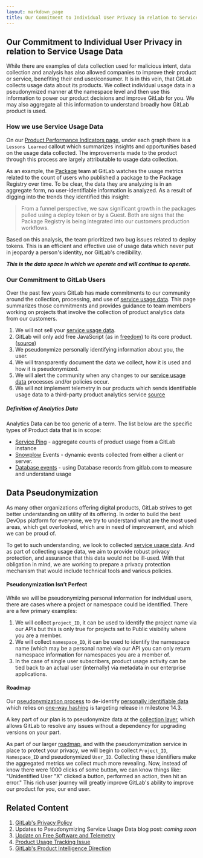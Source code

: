 ```yaml
---
layout: markdown_page
title: Our Commitment to Individual User Privacy in relation to Service Usage Data
---
```



## Our Commitment to Individual User Privacy in relation to Service Usage Data
While there are examples of data collection used for malicious intent, data collection and analysis has also allowed companies to improve their product or service, benefiting their end user/consumer. It is in this vein, that GitLab collects usage data about its products. We collect individual usage data in a pseudonymized manner at the namespace level and then use this information to power our product decisions and improve GitLab for you. We may also aggregate all this information to understand broadly how GitLab product is used.

### How we use Service Usage Data
On our [Product Performance Indicators page](/handbook/product/ops-section-performance-indicators/), under each graph there is a `Lessons Learned` callout which summarizes insights and opportunities based on the usage data collected. The improvements made to the product through this process are largely attributable to usage data collection.
 
As an example, the [Package](/handbook/product/categories/#package-stage) team at GitLab watches the usage metrics related to the count of users who published a package to the Package Registry over time. To be clear, the data they are analyzing is in an aggregate form, no user-identifiable information is analyzed. As a result of digging into the trends they identified this insight:
 
>From a funnel perspective, we saw significant growth in the packages pulled using a deploy token or by a Guest. Both are signs that the Package Registry is being integrated into our customers production workflows.
 
Based on this analysis, the team prioritized two bug issues related to deploy tokens. This is an efficient and effective use of usage data which never put in jeopardy a person's identity, nor GitLab's credibility.
 
**_This is the data space in which we operate and will continue to operate._**
 
### Our Commitment to GitLab Users

Over the past few years GitLab has made commitments to our community around the collection, processing, and use of [service usage data](/handbook/legal/privacy/services-usage-data/). This page summarizes those commitments and provides guidance to team members working on projects that involve the collection of product analytics data from our customers. 

1. We will not sell your [service usage data](/handbook/legal/privacy/services-usage-data/).
1. GitLab will only add free JavaScript (as in [freedom](https://www.gnu.org/philosophy/free-sw.html)) to its core product. ([source](https://mikegerwitz.com/2016/01/google-analytics-removed-from-gitlabcom-instance)) 
1. We pseudonymize personally identifying information about you, the user.
1. We will transparently document the data we collect, how it is used and how it is pseudonymized.
1. We will alert the community when any changes to our [service usage data](/handbook/legal/privacy/services-usage-data/) processes and/or policies occur.
1. We will not implement telemetry in our products which sends identifiable usage data to a third-party product analytics service [source](https://about.gitlab.com/blog/2019/10/10/update-free-software-and-telemetry/)



##### Definition of Analytics Data

Analytics Data can be too generic of a term. The list below are the specific types of Product data that is in scope: 

* [Service Ping](/handbook/product/product-intelligence-guide/#service-ping) - aggregate counts of product usage from a GitLab instance
* [Snowplow](https://snowplowanalytics.com/) Events - dynamic events collected from either a client or server.
* [Database events](/handbook/product/product-intelligence-guide/#database-import) - using Database records from gitlab.com to measure and understand usage



## Data Pseudonymization

As many other organizations offering digital products, GitLab strives to get better understanding on utility of its offering. In order to build the best DevOps platform for everyone, we try to understand what are the most used areas, which get overlooked, which are in need of improvement, and which we can be proud of. 

To get to such understanding, we look to collected [service usage data](/handbook/legal/privacy/services-usage-data/). And as part of collecting usage data, we aim to provide robust privacy protection, and assurance that this data would not be ill-used. With that obligation in mind, we are working to prepare a privacy protection mechanism that would include technical tools and various policies.

#### Pseudonymization Isn’t Perfect

While we will be pseudonymizing personal information for individual users, there are cases where a project or namespace could be identified. There are a few primary examples:

1. We will collect `project_ID`, it can be used to identify the project name via our APIs but this is only true for projects set to Public visibility where you are a member. 
1. We will collect `namespace_ID`, it can be used to identify the namespace name (which may be a personal name) via our API you can only return namespace information for namespaces you are a member of. 
1. In the case of single user subscribers, product usage activity can be tied back to an actual user (internally) via metadata in our enterprise applications.


#### Roadmap

Our [pseudonymization process](https://gitlab.com/gitlab-org/product-intelligence/-/blob/6106ca09234e58d065f852cc752f0342637bae25/doc/pseudonymistaion_service_proposal.md#recommended-approach) to de-identify [personally identifiable data](https://gitlab.com/gitlab-org/gitlab/-/issues/336779#considered-data-for-pseudonymization) which relies on [one-way hashing](https://gitlab.com/gitlab-org/product-intelligence/-/blob/6106ca09234e58d065f852cc752f0342637bae25/doc/pseudonymistaion_service_proposal.md#one-way-hashing) is targeting release in milestone 14.3. 

A key part of our plan is to pseudonymize data at the [collection layer](https://gitlab.com/gitlab-org/product-intelligence/-/blob/6106ca09234e58d065f852cc752f0342637bae25/doc/pseudonymistaion_service_proposal.md#anonymization-on-collector-layer), which allows GitLab to resolve any issues without a dependency for upgrading versions on your part. 

As part of our larger [roadmap](/direction/product-intelligence/), and with the pseudonymization service in place to protect your privacy, we will begin to collect `Project_ID`, `Namespace_ID` and pseudonymized `User_ID`. Collecting these identifiers make the aggregated metrics we collect much more revealing. Now, instead of know there were 1000 clicks of some button, we can know things like: "Unidentified User "X" clicked a button, performed an action, then hit an error." This rich user journey will greatly improve GitLab's ability to improve our product for you, our end user.

## Related Content 

1. [GitLab's Privacy Policy](/privacy/)
1. Updates to Pseudonymizing Service Usage Data blog post: _coming soon_
1. [Update on Free Software and Telemetry](/blog/2019/10/10/update-free-software-and-telemetry/)
1. [Product Usage Tracking Issue](https://gitlab.com/gitlab-com/www-gitlab-com/-/issues/5672)
1. [GitLab's Product Intelligence Direction](/direction/product-intelligence/)
